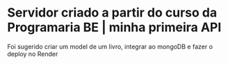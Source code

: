 # Servidor criado a partir do curso da Programaria BE | minha primeira API

Foi sugerido criar um model de um livro, integrar ao mongoDB e fazer o deploy no Render
